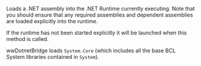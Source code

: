 ﻿Loads a .NET assembly into the .NET Runtime currently executing. Note that you should ensure that any required assemblies and dependent assemblies are loaded explicitly into the runtime.If the runtime has not been started explicitly it will be launched when this method is called.wwDotnetBridge loads `System.Core` (which includes all the base BCL System libraries contained in `System`).